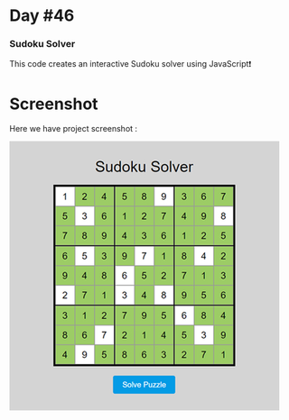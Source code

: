 # Day #46

### Sudoku Solver
This code creates an interactive Sudoku solver using JavaScript❗️

# Screenshot
Here we have project screenshot :

![screenshot](screenshot.jpg)
